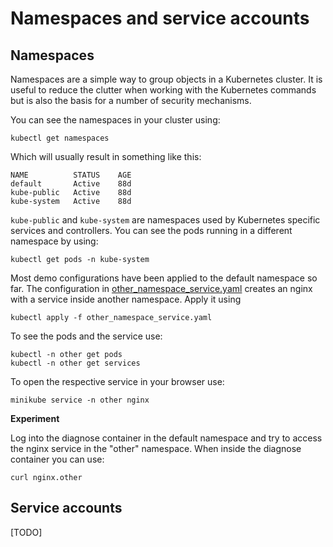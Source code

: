 # Namespaces and service accounts

## Namespaces

Namespaces are a simple way to group objects in a Kubernetes cluster. It is useful to reduce the clutter when working with the Kubernetes commands but is also the basis for a number of security mechanisms.

You can see the namespaces in your cluster using:

```
kubectl get namespaces
```

Which will usually result in something like this:

```
NAME          STATUS    AGE
default       Active    88d
kube-public   Active    88d
kube-system   Active    88d
```

`kube-public` and `kube-system` are namespaces used by Kubernetes specific services and controllers. You can see the pods running in a different namespace by using:

```
kubectl get pods -n kube-system
``` 

Most demo configurations have been applied to the default namespace so far. The configuration in [other_namespace_service.yaml](other_namespace_service.yaml) creates an nginx with a service inside another namespace. Apply it using

```
kubectl apply -f other_namespace_service.yaml 
```

To see the pods and the service use:

```
kubectl -n other get pods
kubectl -n other get services
```

To open the respective service in your browser use:

```
minikube service -n other nginx
```

**Experiment**

Log into the diagnose container in the default namespace and try to access the nginx service in the "other" namespace.
When inside the diagnose container you can use:

```
curl nginx.other
```

## Service accounts

[TODO]
